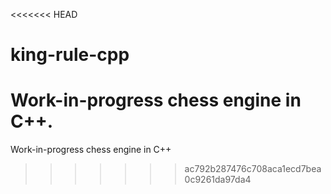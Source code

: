 <<<<<<< HEAD
# king-rule-cpp
Work-in-progress chess engine in C++.
=======
Work-in-progress chess engine in C++
>>>>>>> ac792b287476c708aca1ecd7bea0c9261da97da4
